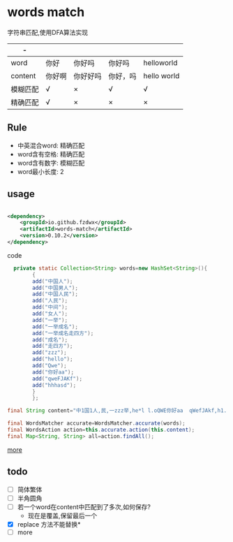 # words match

字符串匹配,使用DFA算法实现

| -       |     |      |      |                 |
|---------|-----|------|------|-----------------|
| word    | 你好  | 你好吗  | 你好吗  | helloworld      |
| content | 你好啊 | 你好好吗 | 你好，吗 | hello     world |
| 模糊匹配    | √   | ×    | √    | √               |
| 精确匹配    | √   | ×    | ×    | ×               |

## Rule

- 中英混合word: 精确匹配
- word含有空格: 精确匹配
- word含有数字: 模糊匹配
- word最小长度: 2

## usage

```xml

<dependency>
    <groupId>io.github.fzdwx</groupId>
    <artifactId>words-match</artifactId>
    <version>0.10.2</version>
</dependency>
```

code

```java
  private static Collection<String> words=new HashSet<String>(){
        {
        add("中国人");
        add("中国男人");
        add("中国人民");
        add("人民");
        add("中间");
        add("女人");
        add("一举");
        add("一举成名");
        add("一举成名走四方");
        add("成名");
        add("走四方");
        add("zzz");
        add("hello");
        add("Qwe");
        add("你好aa");
        add("qweFJAKf");
        add("hhhasd");
        }
        };

final String content="中1国1人,民,一zzz举,he*l l.oQWE你好aa  qWefJAkf,h1...h1h1a1S1D";

final WordsMatcher accurate=WordsMatcher.accurate(words);
final WordsAction action=this.accurate.action(this.content);
final Map<String, String> all=action.findAll();
```

[more](https://github.com/fzdwx/words-match/blob/159c5dfe0a8c58b8db9e3bb69e3e24c7312a5b1e/src/test/java/io/github/fzdwx/words/WordsMatcherTest.java)

## todo

- [ ] 简体繁体
- [ ] 半角圆角
- [ ] 若一个word在content中匹配到了多次,如何保存?
    - 现在是覆盖,保留最后一个
- [x] replace 方法不能替换*
- [ ] more